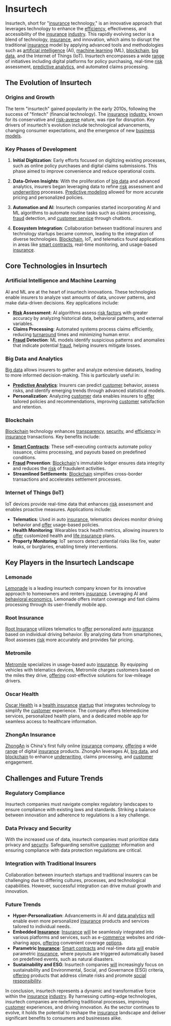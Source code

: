 # Insurtech

Insurtech, short for "[insurance](../i/insurance.md) technology," is an innovative approach that leverages technology to enhance the [efficiency](../e/efficiency.md), effectiveness, and accessibility of the [insurance](../i/insurance.md) [industry](../i/industry.md). This rapidly evolving sector is a blend of technology, [insurance](../i/insurance.md), and innovation, which aims to disrupt the traditional [insurance](../i/insurance.md) model by applying advanced tools and methodologies such as [artificial intelligence](../a/artificial_intelligence_in_trading.md) (AI), [machine learning](../m/machine_learning.md) (ML), [blockchain](../b/blockchain_in_trading.md), [big data](../b/big_data_in_trading.md), and the Internet of Things (IoT). Insurtech encompasses a wide [range](../r/range.md) of initiatives including digital platforms for policy purchasing, real-time [risk](../r/risk.md) assessment, [predictive analytics](../p/predictive_analytics.md), and automated claims processing.

## The Evolution of Insurtech

### Origins and Growth

The term "insurtech" gained popularity in the early 2010s, following the success of "fintech" (financial technology). The [insurance](../i/insurance.md) [industry](../i/industry.md), known for its conservative and [risk-averse](../r/risk-averse.md) nature, was ripe for disruption. Key drivers of insurtech's evolution include technological advancements, changing consumer expectations, and the emergence of new [business models](../b/business_models.md).

### Key Phases of Development

1. **Initial Digitization**: Early efforts focused on digitizing existing processes, such as online policy purchases and digital claims submissions. This phase aimed to improve convenience and reduce operational costs.

2. **Data-Driven Insights**: With the proliferation of [big data](../b/big_data_in_trading.md) and advanced analytics, insurers began leveraging data to refine [risk](../r/risk.md) assessment and [underwriting](../u/underwriting.md) processes. [Predictive modeling](../p/predictive_modeling.md) allowed for more accurate pricing and personalized policies.

3. **Automation and AI**: Insurtech companies started incorporating AI and ML algorithms to automate routine tasks such as claims processing, [fraud](../f/fraud.md) detection, and [customer service](../c/customer_service.md) through chatbots.

4. **Ecosystem Integration**: Collaboration between traditional insurers and technology startups became common, leading to the integration of diverse technologies. [Blockchain](../b/blockchain_in_trading.md), IoT, and telematics found applications in areas like [smart contracts](../s/smart_contracts_in_trading.md), real-time monitoring, and usage-based [insurance](../i/insurance.md).

## Core Technologies in Insurtech

### Artificial Intelligence and Machine Learning

AI and ML are at the heart of insurtech innovations. These technologies enable insurers to analyze vast amounts of data, uncover patterns, and make data-driven decisions. Key applications include:

- **[Risk](../r/risk.md) Assessment**: AI algorithms assess [risk factors](../r/risk_factors_in_trading.md) with greater accuracy by analyzing historical data, behavioral patterns, and external variables.
- **Claims Processing**: Automated systems process claims efficiently, reducing [turnaround](../t/turnaround.md) times and minimizing human error.
- **[Fraud](../f/fraud.md) Detection**: ML models identify suspicious patterns and anomalies that indicate potential [fraud](../f/fraud.md), helping insurers mitigate losses.

### Big Data and Analytics

[Big data](../b/big_data_in_trading.md) allows insurers to gather and analyze extensive datasets, leading to more informed decision-making. This is particularly useful in:

- **[Predictive Analytics](../p/predictive_analytics.md)**: Insurers can predict [customer](../c/customer.md) behavior, assess risks, and identify emerging trends through advanced statistical models.
- **Personalization**: Analyzing [customer](../c/customer.md) data enables insurers to [offer](../o/offer.md) tailored policies and recommendations, improving [customer](../c/customer.md) satisfaction and retention.

### Blockchain

[Blockchain](../b/blockchain_in_trading.md) technology enhances [transparency](../t/transparency.md), [security](../s/security.md), and [efficiency](../e/efficiency.md) in [insurance](../i/insurance.md) transactions. Key benefits include:

- **[Smart Contracts](../s/smart_contracts_in_trading.md)**: These self-executing contracts automate policy issuance, claims processing, and payouts based on predefined conditions.
- **[Fraud](../f/fraud.md) Prevention**: [Blockchain](../b/blockchain_in_trading.md)'s immutable ledger ensures data integrity and reduces the [risk](../r/risk.md) of fraudulent activities.
- **Streamlined Settlements**: [Blockchain](../b/blockchain_in_trading.md) simplifies cross-border transactions and accelerates settlement processes.

### Internet of Things (IoT)

IoT devices provide real-time data that enhances [risk](../r/risk.md) assessment and enables proactive measures. Applications include:

- **Telematics**: Used in auto [insurance](../i/insurance.md), telematics devices monitor driving behavior and [offer](../o/offer.md) usage-based policies.
- **Health Monitoring**: Wearables track health metrics, allowing insurers to [offer](../o/offer.md) customized health and [life insurance](../l/life_insurance.md) plans.
- **Property Monitoring**: IoT sensors detect potential risks like fire, water leaks, or burglaries, enabling timely interventions.

## Key Players in the Insurtech Landscape

### Lemonade

[Lemonade](https://www.lemonade.com) is a leading insurtech company known for its innovative approach to homeowners and renters [insurance](../i/insurance.md). Leveraging AI and [behavioral economics](../b/behavioral_economics.md), Lemonade offers instant coverage and fast claims processing through its user-friendly mobile app.

### Root Insurance

[Root Insurance](https://www.joinroot.com) utilizes telematics to [offer](../o/offer.md) personalized auto [insurance](../i/insurance.md) based on individual driving behavior. By analyzing data from smartphones, Root assesses [risk](../r/risk.md) more accurately and provides fair pricing.

### Metromile

[Metromile](https://www.metromile.com) specializes in usage-based auto [insurance](../i/insurance.md). By equipping vehicles with telematics devices, Metromile charges customers based on the miles they drive, [offering](../o/offering.md) cost-effective solutions for low-mileage drivers.

### Oscar Health

[Oscar Health](https://www.hioscar.com) is a [health insurance](../h/health_insurance.md) [startup](../s/startup.md) that integrates technology to simplify the [customer](../c/customer.md) experience. The company offers telemedicine services, personalized health plans, and a dedicated mobile app for seamless access to healthcare information.

### ZhongAn Insurance

[ZhongAn](http://www.zhongan.com) is China's first fully online [insurance](../i/insurance.md) company, [offering](../o/offering.md) a wide [range](../r/range.md) of digital [insurance](../i/insurance.md) products. ZhongAn leverages AI, [big data](../b/big_data_in_trading.md), and [blockchain](../b/blockchain_in_trading.md) to enhance [underwriting](../u/underwriting.md), claims processing, and [customer](../c/customer.md) engagement.

## Challenges and Future Trends

### Regulatory Compliance

Insurtech companies must navigate complex regulatory landscapes to ensure compliance with existing laws and standards. Striking a balance between innovation and adherence to regulations is a key challenge.

### Data Privacy and Security

With the increased use of data, insurtech companies must prioritize data privacy and [security](../s/security.md). Safeguarding sensitive [customer](../c/customer.md) information and ensuring compliance with data protection regulations are critical.

### Integration with Traditional Insurers

Collaboration between insurtech startups and traditional insurers can be challenging due to differing cultures, processes, and technological capabilities. However, successful integration can drive mutual growth and innovation.

### Future Trends

- **Hyper-Personalization**: Advancements in AI and [data analytics](../d/data_analytics.md) [will](../w/will.md) enable even more personalized [insurance](../i/insurance.md) products and services tailored to individual needs.
- **Embedded [Insurance](../i/insurance.md)**: [Insurance](../i/insurance.md) [will](../w/will.md) be seamlessly integrated into various platforms and services, such as e-[commerce](../c/commerce.md) websites and ride-sharing apps, [offering](../o/offering.md) convenient coverage [options](../o/options.md).
- **Parametric [Insurance](../i/insurance.md)**: [Smart contracts](../s/smart_contracts_in_trading.md) and real-time data [will](../w/will.md) enable parametric [insurance](../i/insurance.md), where payouts are triggered automatically based on predefined events, such as natural disasters.
- **Sustainability and ESG**: Insurtech companies [will](../w/will.md) increasingly focus on sustainability and Environmental, Social, and Governance (ESG) criteria, [offering](../o/offering.md) products that address climate risks and promote [social responsibility](../s/social_responsibility.md).

In conclusion, insurtech represents a dynamic and transformative force within the [insurance](../i/insurance.md) [industry](../i/industry.md). By harnessing cutting-edge technologies, insurtech companies are redefining traditional processes, improving [customer](../c/customer.md) experiences, and driving innovation. As the sector continues to evolve, it holds the potential to reshape the [insurance](../i/insurance.md) landscape and deliver significant benefits to consumers and businesses alike.